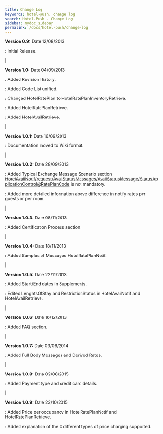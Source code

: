 ```yaml
---
title: Change Log
keywords: hotel-push, change log
search: Hotel-Push - Change Log
sidebar: mydoc_sidebar
permalink: /docs/hotel-push/change-log
---
```




**Version 0.9:** Date 12/08/2013

 :  Initial Release.

|

**Version 1.0:** Date 04/09/2013

 :  Added Revision History.

 :  Added Code List unified.

 :  Changed HotelRatePlan to HotelRatePlanInventoryRetrieve.

 :  Added HotelRatePlanRetrieve.

 :  Added HotelAvailRetrieve.

|

**Version 1.0.1:** Date 16/09/2013

 :  Documentation moved to Wiki format.

|

**Version 1.0.2:** Date 28/09/2013

 :  Added Typical Exchange Message Scenario section <HotelAvailNotif/request/AvailStatusMessages/AvailStatusMessage/StatusApplicationControl@RatePlanCode> is not mandatory.

 :  Added more detailed information above difference in notify rates per guests or per room.

|

**Version 1.0.3:** Date 08/11/2013

 :  Added Certification Process section.

|

**Version 1.0.4:** Date 18/11/2013

 :  Added Samples of Messages HotelRatePlanNotif.

|

**Version 1.0.5:** Date 22/11/2013

 :  Added Start/End dates in Supplements.

 :  Edited LenghtsOfStay and RestrictionStatus in HotelAvailNotif and HotelAvailRetrieve.

|

**Version 1.0.6:** Date 16/12/2013

 :  Added FAQ section.

|

**Version 1.0.7:** Date 03/06/2014

 :  Added Full Body Messages and Derived Rates.

|

**Version 1.0.8:** Date 03/06/2015

 :  Added Payment type and credit card details.

|

**Version 1.0.9:** Date 23/10/2015

 :  Added Price per occupancy in HotelRatePlanNotif and HotelRatePlanRetrieve.

 :  Added explanation of the 3 different types of price charging supported.


